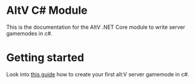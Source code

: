 # AltV C# Module
This is the documentation for the AltV .NET Core module to write server gamemodes in c#.

# Getting started
Look into [this guide](articles/index.md) how to create your first alt:V server gamemode in c#.
